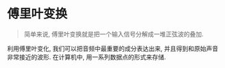 # 傅里叶变换


<!-- TODO: 傅里叶变换 -->

> 简单来说, 傅里叶变换就是把一个输入信号分解成一堆正弦波的叠加.

利用傅里叶变化, 我们可以把音频中最重要的成分表达出来, 并且得到和原始声音非常接近的波形. 在计算机中, 用一系列数据点的形式来存储.

